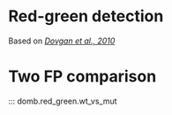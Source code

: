 Red-green detection
===================
Based on _[Dovgan et al., 2010](https://pubmed.ncbi.nlm.nih.gov/20704590/)_

# Two FP comparison
::: domb.red_green.wt_vs_mut